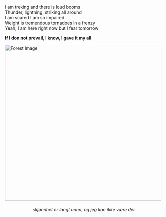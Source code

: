 I am treking and there is loud booms<br>
Thunder, lightning, striking all around<br>
I am scared I am so impaired<br>
Weight is tremendous tornadoes in a frenzy<br>
Yeah, I am here right now but I fear tomorrow

<strong>If I don not prevail, I know, I gave it my all</strong>
<div>
<img src="https://i.ibb.co/DQ0yVyS/forest.jpg" width="500px" alt="Forest Image">
</div>
<div style="text-align: center; margin-top: 20px;">
<i>skjønnhet er langt unna, og jeg kan ikke være der</i>
</div>


<!---
hellraiserxan/hellraiserxan is a ✨ special ✨ repository because its `README.md` (this file) appears on your GitHub profile.
You can click the Preview link to take a look at your changes.
--->
